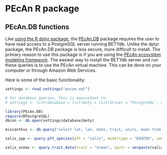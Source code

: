 # PEcAn R package


## PEcAn.DB functions

Like [using the R dplyr package](r_dplyr_package.md), the [PEcAn.DB](https://github.com/PecanProject/pecan/tree/master/db) package requires the user to have read access to a PostgreSQL server running BETYdb. 
Unlike the dplyr package, the PEcAn.DB package is less secure, more difficult to install.
The primary reason to use this package is if you are using the [PEcAn ecosystem modeling framework](https://pecanproject.org).
The easiest way to install the BETYdb server and run these queries is to use the PEcAn virtual machine. 
This can be done on your computer or through Amazon Web Services.

Here is some of the basic functionality:

```r
settings <- read.settings("pecan.xml")

# For database queries, this is equivalent to:
# settings <- list(database = list(bety = list(driver = "PostgreSQL", user = "bety", dbname = "bety", password = "bety")))

library(PEcAn.DB)
require(RPostgreSQL)
dbcon <- db.open(settings$database$bety)

miscanthus <- db.query("select lat, lon, date, trait, units, mean from traits_and_yields_view where genus = 'Miscanthus';", con = dbcon)

salix_spp <- query.pft_species(pft = "salix", modeltype = "BIOCRO", con = dbcon)

salix_vcmax <- query.trait.data(trait = "Vcmax", spstr = vecpaste(salix_spp$id), con = dbcon)
```